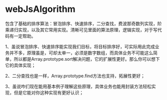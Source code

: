 # webJsAlgorithm
包含了基础的排序算法：冒泡排序、快速排序，二分查找，费波那奇数列实现，阶乘递归实现，以及其它常用实现。清晰可见里面的算法原理，逻辑实现，对于写代码有一定帮助。

1、虽说冒泡排序、快速排序能实现我们目标，将目标排序好，可实际用此完成业务并不多，原理虽是，可却太单一，必须是数字数组，而具体业务不可能这么简单，所以都是Array.prototype.sort解决问题，它的扩展性更好。那么你可以想下它的具体实现；

2、二分查找也是一样，Array.prototype.find方法也支持，拓展性更好；

3、虽说咋们现在能用基本例子理解这些原理，具体业务也能用封装方法轻松实现，但是它能对你这种实现有更好认识；